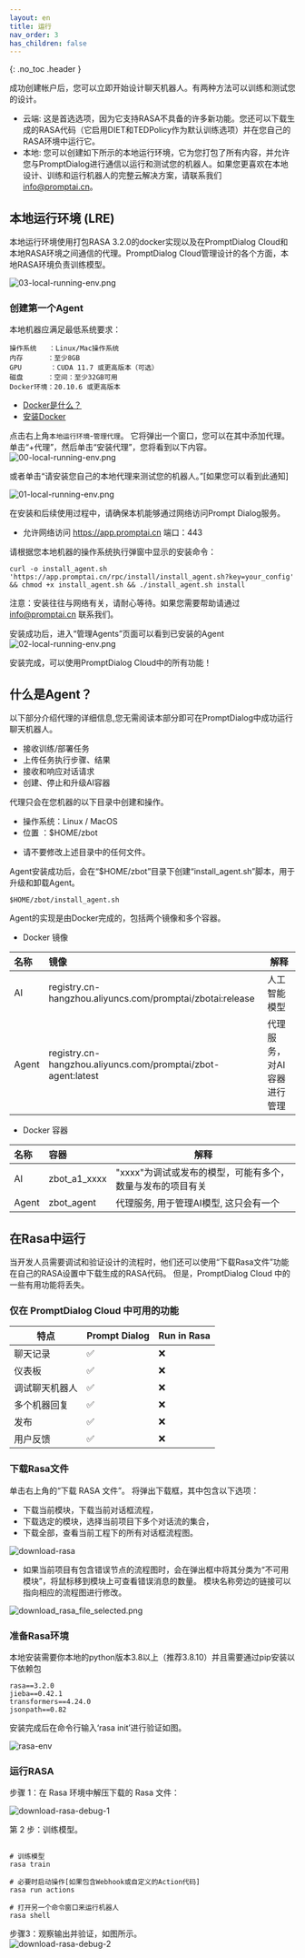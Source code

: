 ```yaml
---
layout: en
title: 运行
nav_order: 3
has_children: false
---
```

{: .no_toc .header }

成功创建帐户后，您可以立即开始设计聊天机器人。有两种方法可以训练和测试您的设计。

- 云端: 这是首选选项，因为它支持RASA不具备的许多新功能。您还可以下载生成的RASA代码（它启用DIET和TEDPolicy作为默认训练选项）并在您自己的RASA环境中运行它。
- 本地: 您可以创建如下所示的本地运行环境，它为您打包了所有内容，并允许您与PromptDialog进行通信以运行和测试您的机器人。如果您更喜欢在本地设计、训练和运行机器人的完整云解决方案，请联系我们[info@promptai.cn](mailto:info@promptai.cn)。

##  本地运行环境 (LRE)
本地运行环境使用打包RASA 3.2.0的docker实现以及在PromptDialog Cloud和本地RASA环境之间通信的代理。PromptDialog Cloud管理设计的各个方面，本地RASA环境负责训练模型。

![03-local-running-env.png](/assets/images/local_running_env/03-local-running-env.png)

### 创建第一个Agent
本地机器应满足最低系统要求：
```text
操作系统   ：Linux/Mac操作系统
内存      ：至少8GB
GPU       ：CUDA 11.7 或更高版本（可选）
磁盘      ：空间：至少32GB可用
Docker环境：20.10.6 或更高版本
```
- [Docker是什么？](https://www.docker.com/)
- [安装Docker](https://docs.docker.com/get-docker/)

点击右上角`本地运行环境`-`管理代理`。 它将弹出一个窗口，您可以在其中添加代理。单击“+代理”，然后单击“安装代理”，您将看到以下内容。
![00-local-running-env.png](/assets/images/local_running_env/00-local-running-env.png)

或者单击“请安装您自己的本地代理来测试您的机器人。”[如果您可以看到此通知]

![01-local-running-env.png](/assets/images/run_bots_install_agent_2.jpg)

在安装和后续使用过程中，请确保本机能够通过网络访问Prompt Dialog服务。

- 允许网络访问 https://app.promptai.cn 端口：443

请根据您本地机器的操作系统执行弹窗中显示的安装命令：
```shell
curl -o install_agent.sh 'https://app.promptai.cn/rpc/install/install_agent.sh?key=your_config' && chmod +x install_agent.sh && ./install_agent.sh install
```
注意：安装往往与网络有关，请耐心等待。如果您需要帮助请通过 [info@promptai.cn](mailto:info@promptai.cn) 联系我们。

安装成功后，进入“管理Agents”页面可以看到已安装的Agent
![02-local-running-env.png](/assets/images/local_running_env/02-local-running-env.png)

安装完成，可以使用PromptDialog Cloud中的所有功能！

## 什么是Agent？
以下部分介绍代理的详细信息,您无需阅读本部分即可在PromptDialog中成功运行聊天机器人。

- 接收训练/部署任务
- 上传任务执行步骤、结果
- 接收和响应对话请求
- 创建、停止和升级AI容器


代理只会在您机器的以下目录中创建和操作。

- 操作系统：Linux / MacOS
- 位置    ：$HOME/zbot

* 请不要修改上述目录中的任何文件。


Agent安装成功后，会在“$HOME/zbot”目录下创建“install_agent.sh”脚本，用于升级和卸载Agent。
```shell
$HOME/zbot/install_agent.sh
```

Agent的实现是由Docker完成的，包括两个镜像和多个容器。

- Docker 镜像

| 名称  | 镜像                        | 解释                             |
|:------|:-----------------------------|----------------------------------|
|  AI   | registry.cn-hangzhou.aliyuncs.com/promptai/zbotai:release      | 人工智能模型                              |
| Agent | registry.cn-hangzhou.aliyuncs.com/promptai/zbot-agent:latest   | 代理服务，对AI容器进行管理 |


- Docker 容器

| 名称   |     容器     | 解释
|:------|:-------------|---------------------------------------------------|
|  AI   | zbot_a1_xxxx | "xxxx"为调试或发布的模型，可能有多个，数量与发布的项目有关 |
| Agent | zbot_agent   | 代理服务, 用于管理AI模型, 这只会有一个                 |


## 在Rasa中运行

当开发人员需要调试和验证设计的流程时，他们还可以使用“下载Rasa文件”功能在自己的RASA设置中下载生成的RASA代码。 但是，PromptDialog Cloud 中的一些有用功能将丢失。

### 仅在 PromptDialog Cloud 中可用的功能

<!---
| Features                  | Prompt Dialog | Run In Rasa |
|---------------------------|--------------|-------------|
| Attachment bot reply      |         ✅   |       ❌    |
| Chat history              |         ✅   |       ❌    |
| Condition reply           |         ✅   |       ❌    |
| Dashboard                 |         ✅   |       ❌    |        
| Debug chatbot             |         ✅   |       ❌    |
| FAQ:First message to user |         ✅   |       ❌    |
| FAQ:Last message to user  |         ✅   |       ❌    |
| FAQ:Multi bot replies     |         ✅   |       ❌    |
| Image bot reply           |         ✅   |       ❌    |
| Release                   |         ✅   |       ❌    |
| User Feedback             |         ✅   |       ❌    |

--->

| 特点         | Prompt Dialog| Run in Rasa |
|-------------|---------------|------------|
| 聊天记录     |       ✅      |     ❌     |
| 仪表板       |       ✅      |     ❌     |
| 调试聊天机器人|       ✅      |     ❌     |
| 多个机器回复  |       ✅      |     ❌     |
| 发布         |       ✅      |     ❌     |
| 用户反馈     |       ✅      |     ❌     |


### 下载Rasa文件

单击右上角的“下载 RASA 文件”。 将弹出下载框，其中包含以下选项：

* 下载当前模块，下载当前对话框流程，
* 下载选定的模块，选择当前项目下多个对话流的集合，
* 下载全部，查看当前工程下的所有对话框流程图。

![download-rasa](/assets/images/download_rasa_file_current.png)

- 如果当前项目有包含错误节点的流程图时，会在弹出框中将其分类为“不可用模块”，将鼠标移到模块上可查看错误消息的数量。 模块名称旁边的链接可以指向相应的流程图进行修改。

![download_rasa_file_selected.png](/assets/images/download_rasa_file_selected.png)  

### 准备Rasa环境

本地安装需要你本地的python版本3.8以上（推荐3.8.10）并且需要通过pip安装以下依赖包

```text
rasa==3.2.0
jieba==0.42.1
transformers==4.24.0
jsonpath==0.82
```

安装完成后在命令行输入‘rasa init’进行验证如图。

![rasa-env](/assets/images/dev_guide/download-rasa-env.png)

### 运行RASA
步骤 1：在 Rasa 环境中解压下载的 Rasa 文件：

![download-rasa-debug-1](/assets/images/dev_guide/download-rasa-debug-1.jpg)

第 2 步：训练模型。
```shell

# 训练模型
rasa train

# 必要时启动操作[如果包含Webhook或自定义的Action代码]
rasa run actions

# 打开另一个命令窗口来运行机器人
rasa shell
```

步骤3：观察输出并验证，如图所示。   
![download-rasa-debug-2](/assets/images/dev_guide/download-rasa-debug-2.jpg)
